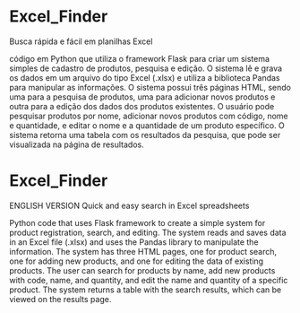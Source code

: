 # Excel_Finder
Busca rápida e fácil em planilhas Excel

código em Python que utiliza o framework Flask para criar um sistema simples de cadastro de produtos, pesquisa e edição. 
O sistema lê e grava os dados em um arquivo do tipo Excel (.xlsx) e utiliza a biblioteca Pandas para manipular as informações. 
O sistema possui três páginas HTML, sendo uma para a pesquisa de produtos, uma para adicionar novos produtos e outra para a edição dos dados dos produtos existentes. 
O usuário pode pesquisar produtos por nome, adicionar novos produtos com código, nome e quantidade, e editar o nome e a quantidade de um produto específico. 
O sistema retorna uma tabela com os resultados da pesquisa, que pode ser visualizada na página de resultados.



# Excel_Finder
ENGLISH VERSION
Quick and easy search in Excel spreadsheets

Python code that uses Flask framework to create a simple system for product registration, search, and editing.
The system reads and saves data in an Excel file (.xlsx) and uses the Pandas library to manipulate the information.
The system has three HTML pages, one for product search, one for adding new products, and one for editing the data of existing products.
The user can search for products by name, add new products with code, name, and quantity, and edit the name and quantity of a specific product.
The system returns a table with the search results, which can be viewed on the results page.
